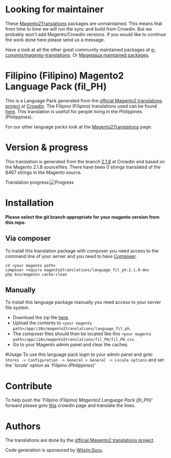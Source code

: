 # Looking for maintainer
These [Magento2Translations](http://magento2translations.github.io/) packages are unmaintained. This means that from time to time we will run the sync and build from Crowdin. But we probably won't add Magento/Crowdin versions. If you would like to continue the work done here please send us a message.

Have a look at all the other great community maintained packages at [e-conomix/magento-translations](https://github.com/e-conomix/magento-translations).
Or [Mageplaza maintained packages](https://github.com/mageplaza?q=language).

# Filipino (Filipino) Magento2 Language Pack (fil_PH)
This is a Language Pack generated from the [official Magento2 translations project](https://crowdin.com/project/magento-2) at [Crowdin](https://crowdin.com).
The Filipino (Filipino) translations used can be found [here](https://crowdin.com/project/magento-2/fil).
This translation is usefull for people living in the Philippines (Philippines).

For our other language packs look at the [Magento2Translations](http://magento2translations.github.io/) page.

# Version & progress
This translation is generated from the branch [2.1.8](https://crowdin.com/project/magento-2/fil#/2.1.8) at Crowdin and based on the Magento 2.1.8 sourcefiles.
There have been  0 strings translated of the 8467 strings in the Magento source.

Translation progress:![Progress](http://progressed.io/bar/0)

# Installation
**Please select the git branch appropriate for your magento version from this repo.**
## Via composer
To install this translation package with composer you need access to the command line of your server and you need to have [Composer](https://getcomposer.org).
```
cd <your magento path>
composer require magento2translations/language_fil_ph:2.1.8-dev
php bin/magento cache:clean
```
## Manually
To install this language package manually you need access to your server file system.
* Download the zip file [here](https://github.com/Magento2Translations/language_fil_ph/archive/2.1.8.zip).
* Upload the contents to `<your magento path>/app/i18n/magento2translations/language_fil_ph`.
* The composer files should then be located like this `<your magento path>/app/i18n/magento2translations/fil_PH/fil_PH.csv`.
* Go to your Magento admin panel and clear the caches.

#Usage
To use this language pack login to your admin panel and goto `Stores -> Configuration -> General > General -> Locale options` and set the '*locale*' option as '*Filipino (Philippines)*'

# Contribute
To help push the '*Filipino (Filipino) Magento2 Language Pack (fil_PH)*' forward please goto [this](https://crowdin.com/project/magento-2/fil) crowdin page and translate the lines.

# Authors
The translations are done by the [official Magento2 translations project](https://crowdin.com/project/magento-2).

Code generation is sponsored by [Wijzijn.Guru](http://www.wijzijn.guru/).